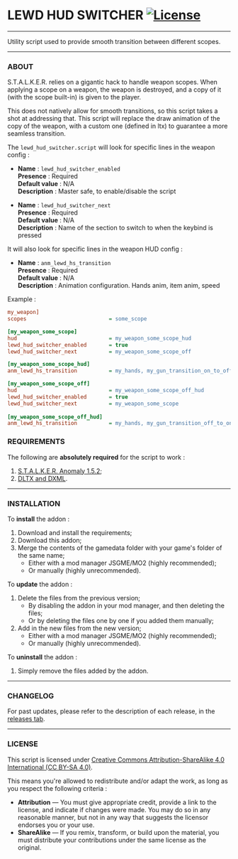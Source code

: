 # LEWD HUD SWITCHER [![License](https://licensebuttons.net/l/by-sa/4.0/88x31.png)](https://creativecommons.org/licenses/by-sa/4.0/)

---

Utility script used to provide smooth transition between different scopes.

---

### ABOUT

S.T.A.L.K.E.R. relies on a gigantic hack to handle weapon scopes. When applying a scope on a weapon, the weapon is destroyed, and a copy of it (with the scope built-in) is given to the player.

This does not natively allow for smooth transitions, so this script takes a shot at addressing that. This script will replace the draw animation of the copy of the weapon, with a custom one (defined in ltx) to guarantee a more seamless transition.

The `lewd_hud_switcher.script` will look for specific lines in the weapon config :

- **Name**          : `lewd_hud_switcher_enabled`  
  **Presence**      : Required  
  **Default value** : N/A  
  **Description**   : Master safe, to enable/disable the script

- **Name**          : `lewd_hud_switcher_next`  
  **Presence**      : Required  
  **Default value** : N/A  
  **Description**   : Name of the section to switch to when the keybind is pressed

It will also look for specific lines in the weapon HUD config :

- **Name**          : `anm_lewd_hs_transition`  
  **Presence**      : Required  
  **Default value** : N/A  
  **Description**   : Animation configuration. Hands anim, item anim, speed

Example :

```INI
my_weapon]
scopes                          = some_scope
```
```INI
[my_weapon_some_scope]
hud                             = my_weapon_some_scope_hud
lewd_hud_switcher_enabled       = true
lewd_hud_switcher_next          = my_weapon_some_scope_off

[my_weapon_some_scope_hud]
anm_lewd_hs_transition          = my_hands, my_gun_transition_on_to_off
```
```INI
[my_weapon_some_scope_off]
hud                             = my_weapon_some_scope_off_hud
lewd_hud_switcher_enabled       = true
lewd_hud_switcher_next          = my_weapon_some_scope
                                                   
[my_weapon_some_scope_off_hud]
anm_lewd_hs_transition          = my_hands, my_gun_transition_off_to_on
```

### REQUIREMENTS

The following are **absolutely required** for the script to work :
1. [S.T.A.L.K.E.R. Anomaly 1.5.2](https://www.moddb.com/mods/stalker-anomaly/downloads/stalker-anomaly-151-to-152);
2. [DLTX and DXML](https://github.com/themrdemonized/STALKER-Anomaly-modded-exes).

---

### INSTALLATION

To **install** the addon :
1. Download and install the requirements;
2. Download this addon;
3. Merge the contents of the gamedata folder with your game's folder of the same name;
   - Either with a mod manager JSGME/MO2 (highly recommended);
   - Or manually (highly unrecommended).

To **update** the addon :
1. Delete the files from the previous version;
   - By disabling the addon in your mod manager, and then deleting the files;
   - Or by deleting the files one by one if you added them manually;
2. Add in the new files from the new version;
   - Either with a mod manager JSGME/MO2 (highly recommended);
   - Or manually (highly unrecommended).

To **uninstall** the addon :
1. Simply remove the files added by the addon.

---

### CHANGELOG

For past updates, please refer to the description of each release, in the [releases tab](https://github.com/nltp-ashes/LEWD-HUD-Switcher/releases).

---

### LICENSE

This script is licensed under [Creative Commons Attribution-ShareAlike 4.0 International (CC BY-SA 4.0)](https://creativecommons.org/licenses/by-sa/4.0/).

This means you're allowed to redistribute and/or adapt the work, as long as you respect the following criteria :
- **Attribution** — You must give appropriate credit, provide a link to the license, and indicate if changes were made. You may do so in any reasonable manner, but not in any way that suggests the licensor endorses you or your use.
- **ShareAlike** — If you remix, transform, or build upon the material, you must distribute your contributions under the same license as the original.
